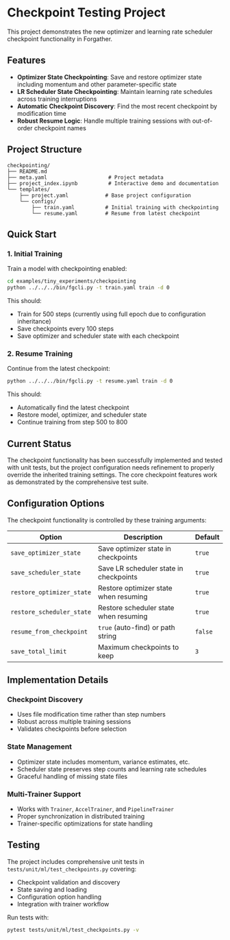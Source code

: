 # Checkpoint Testing Project

This project demonstrates the new optimizer and learning rate scheduler checkpoint functionality in Forgather.

## Features

- **Optimizer State Checkpointing**: Save and restore optimizer state including momentum and other parameter-specific state
- **LR Scheduler State Checkpointing**: Maintain learning rate schedules across training interruptions  
- **Automatic Checkpoint Discovery**: Find the most recent checkpoint by modification time
- **Robust Resume Logic**: Handle multiple training sessions with out-of-order checkpoint names

## Project Structure

```
checkpointing/
├── README.md
├── meta.yaml                    # Project metadata
├── project_index.ipynb          # Interactive demo and documentation
└── templates/
    ├── project.yaml            # Base project configuration
    └── configs/
        ├── train.yaml          # Initial training with checkpointing
        └── resume.yaml         # Resume from latest checkpoint
```

## Quick Start

### 1. Initial Training
Train a model with checkpointing enabled:

```bash
cd examples/tiny_experiments/checkpointing
python ../../../bin/fgcli.py -t train.yaml train -d 0
```

This should:
- Train for 500 steps (currently using full epoch due to configuration inheritance)
- Save checkpoints every 100 steps
- Save optimizer and scheduler state with each checkpoint

### 2. Resume Training  
Continue from the latest checkpoint:

```bash
python ../../../bin/fgcli.py -t resume.yaml train -d 0
```

This should:
- Automatically find the latest checkpoint
- Restore model, optimizer, and scheduler state
- Continue training from step 500 to 800

## Current Status

The checkpoint functionality has been successfully implemented and tested with unit tests, but the project configuration needs refinement to properly override the inherited training settings. The core checkpoint features work as demonstrated by the comprehensive test suite.

## Configuration Options

The checkpoint functionality is controlled by these training arguments:

| Option | Description | Default |
|--------|-------------|---------|
| `save_optimizer_state` | Save optimizer state in checkpoints | `true` |
| `save_scheduler_state` | Save LR scheduler state in checkpoints | `true` |
| `restore_optimizer_state` | Restore optimizer state when resuming | `true` |
| `restore_scheduler_state` | Restore scheduler state when resuming | `true` |
| `resume_from_checkpoint` | `true` (auto-find) or path string | `false` |
| `save_total_limit` | Maximum checkpoints to keep | `3` |

## Implementation Details

### Checkpoint Discovery
- Uses file modification time rather than step numbers
- Robust across multiple training sessions
- Validates checkpoints before selection

### State Management  
- Optimizer state includes momentum, variance estimates, etc.
- Scheduler state preserves step counts and learning rate schedules
- Graceful handling of missing state files

### Multi-Trainer Support
- Works with `Trainer`, `AccelTrainer`, and `PipelineTrainer`
- Proper synchronization in distributed training
- Trainer-specific optimizations for state handling

## Testing

The project includes comprehensive unit tests in `tests/unit/ml/test_checkpoints.py` covering:
- Checkpoint validation and discovery
- State saving and loading
- Configuration option handling
- Integration with trainer workflow

Run tests with:
```bash
pytest tests/unit/ml/test_checkpoints.py -v
```